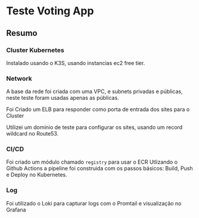 # Teste Voting App

## Resumo

### Cluster Kubernetes
Instalado usando o K3S, usando instancias ec2 free tier.

### Network
A base da rede foi criada com uma VPC, e subnets privadas e públicas, neste teste foram usadas apenas as públicas. 

Foi Criado um ELB para responder como porta de entrada dos sites para o Cluster

Utilizei um domínio de teste para configurar os sites, usando um record wildcard no Route53.

### CI/CD

Foi criado um módulo chamado `registry` para usar o ECR
Utlizando o Github Actions a pipeline foi construida com os passos básicos: Build, Push e Deploy no Kubernetes. 

### Log
Foi utilizado o Loki para capturar logs com o Promtail e visualização no Grafana

